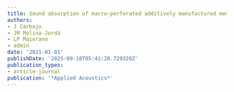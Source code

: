 ```yaml
---
title: Sound absorption of macro-perforated additively manufactured media
authors:
- J Carbajo
- JM Molina-Jordá
- LP Maiorano
- admin
date: '2021-01-01'
publishDate: '2025-09-18T05:41:20.729320Z'
publication_types:
- article-journal
publication: '*Applied Acoustics*'
---
```

